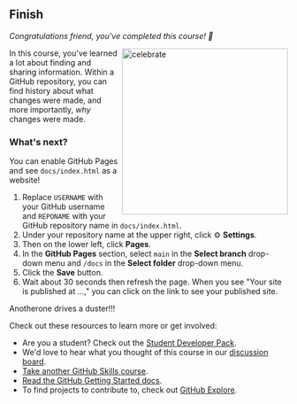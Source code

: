 <!--
  <<< Author notes: Finish >>>
  Review what we learned, ask for feedback, provide next steps.
-->

## Finish

_Congratulations friend, you've completed this course! :tada:_

<img src="https://octodex.github.com/images/collabocats.jpg" alt=celebrate width=300 align=right>

In this course, you've learned a lot about finding and sharing information. Within a GitHub repository, you can find history about what changes were made, and more importantly, _why_ changes were made.

### What's next?

You can enable GitHub Pages and see `docs/index.html` as a website!

1. Replace `USERNAME` with your GitHub username and `REPONAME` with your GitHub repository name in `docs/index.html`.
1. Under your repository name at the upper right, click :gear: **Settings**.
1. Then on the lower left, click **Pages**.
1. In the **GitHub Pages** section, select `main` in the **Select branch** drop-down menu and `/docs` in the **Select folder** drop-down menu.
1. Click the **Save** button.
1. Wait about 30 seconds then refresh the page. When you see "Your site is published at ...," you can click on the link to see your published site.


Anotherone drives a duster!!!




Check out these resources to learn more or get involved:

- Are you a student? Check out the [Student Developer Pack](https://education.github.com/pack).
- We'd love to hear what you thought of this course in our [discussion board](https://github.com/orgs/skills/discussions/categories/connect-the-dots).
- [Take another GitHub Skills course](https://github.com/skills).
- [Read the GitHub Getting Started docs](https://docs.github.com/en/get-started).
- To find projects to contribute to, check out [GitHub Explore](https://github.com/explore).
